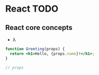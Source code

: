 # React TODO

## React core concepts

- λ

```jsx components
function Greeting(props) {
  return <h1>Hello, {props.name}!</h1>;
}

// props
```
